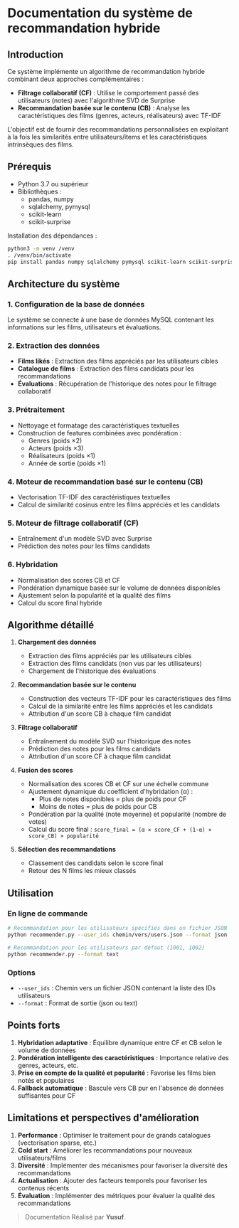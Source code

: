 # Documentation du système de recommandation hybride

## Introduction

Ce système implémente un algorithme de recommandation hybride combinant deux approches complémentaires :
- **Filtrage collaboratif (CF)** : Utilise le comportement passé des utilisateurs (notes) avec l'algorithme SVD de Surprise
- **Recommandation basée sur le contenu (CB)** : Analyse les caractéristiques des films (genres, acteurs, réalisateurs) avec TF-IDF

L'objectif est de fournir des recommandations personnalisées en exploitant à la fois les similarités entre utilisateurs/items et les caractéristiques intrinsèques des films.

## Prérequis

- Python 3.7 ou supérieur
- Bibliothèques :
  - pandas, numpy
  - sqlalchemy, pymysql
  - scikit-learn
  - scikit-surprise

Installation des dépendances :
```bash
python3 -m venv /venv
. /venv/bin/activate
pip install pandas numpy sqlalchemy pymysql scikit-learn scikit-surprise
```

## Architecture du système

### 1. Configuration de la base de données
Le système se connecte à une base de données MySQL contenant les informations sur les films, utilisateurs et évaluations.

### 2. Extraction des données
- **Films likés** : Extraction des films appréciés par les utilisateurs cibles
- **Catalogue de films** : Extraction des films candidats pour les recommandations
- **Évaluations** : Récupération de l'historique des notes pour le filtrage collaboratif

### 3. Prétraitement
- Nettoyage et formatage des caractéristiques textuelles
- Construction de features combinées avec pondération :
  - Genres (poids ×2)
  - Acteurs (poids ×3)
  - Réalisateurs (poids ×1)
  - Année de sortie (poids ×1)

### 4. Moteur de recommandation basé sur le contenu (CB)
- Vectorisation TF-IDF des caractéristiques textuelles
- Calcul de similarité cosinus entre les films appréciés et les candidats

### 5. Moteur de filtrage collaboratif (CF)
- Entraînement d'un modèle SVD avec Surprise
- Prédiction des notes pour les films candidats

### 6. Hybridation
- Normalisation des scores CB et CF
- Pondération dynamique basée sur le volume de données disponibles
- Ajustement selon la popularité et la qualité des films
- Calcul du score final hybride

## Algorithme détaillé

1. **Chargement des données**
   - Extraction des films appréciés par les utilisateurs cibles
   - Extraction des films candidats (non vus par les utilisateurs)
   - Chargement de l'historique des évaluations

2. **Recommandation basée sur le contenu**
   - Construction des vecteurs TF-IDF pour les caractéristiques des films
   - Calcul de la similarité entre les films appréciés et les candidats
   - Attribution d'un score CB à chaque film candidat

3. **Filtrage collaboratif**
   - Entraînement du modèle SVD sur l'historique des notes
   - Prédiction des notes pour les films candidats
   - Attribution d'un score CF à chaque film candidat

4. **Fusion des scores**
   - Normalisation des scores CB et CF sur une échelle commune
   - Ajustement dynamique du coefficient d'hybridation (α) :
     - Plus de notes disponibles = plus de poids pour CF
     - Moins de notes = plus de poids pour CB
   - Pondération par la qualité (note moyenne) et popularité (nombre de votes)
   - Calcul du score final : `score_final = (α × score_CF + (1-α) × score_CB) × popularité`

5. **Sélection des recommandations**
   - Classement des candidats selon le score final
   - Retour des N films les mieux classés

## Utilisation

### En ligne de commande

```bash
# Recommandation pour les utilisateurs spécifiés dans un fichier JSON
python recommender.py --user_ids chemin/vers/users.json --format json

# Recommandation pour les utilisateurs par défaut (1001, 1002)
python recommender.py --format text
```

### Options

- `--user_ids` : Chemin vers un fichier JSON contenant la liste des IDs utilisateurs
- `--format` : Format de sortie (json ou text)

## Points forts

1. **Hybridation adaptative** : Équilibre dynamique entre CF et CB selon le volume de données
2. **Pondération intelligente des caractéristiques** : Importance relative des genres, acteurs, etc.
3. **Prise en compte de la qualité et popularité** : Favorise les films bien notés et populaires
4. **Fallback automatique** : Bascule vers CB pur en l'absence de données suffisantes pour CF

## Limitations et perspectives d'amélioration

1. **Performance** : Optimiser le traitement pour de grands catalogues (vectorisation sparse, etc.)
2. **Cold start** : Améliorer les recommandations pour nouveaux utilisateurs/films
3. **Diversité** : Implémenter des mécanismes pour favoriser la diversité des recommandations
4. **Actualisation** : Ajouter des facteurs temporels pour favoriser les contenus récents
5. **Évaluation** : Implémenter des métriques pour évaluer la qualité des recommandations

> Documentation Réalisé par **Yusuf**.